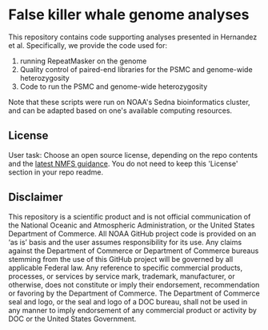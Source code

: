 # False killer whale genome analyses

This repository contains code supporting analyses presented in Hernandez et al. Specifically, we provide the code used for: 
1) running RepeatMasker on the genome
2) Quality control of paired-end libraries for the PSMC and genome-wide heterozygosity
3) Code to run the PSMC and genome-wide heterozygosity

Note that these scripts were run on NOAA's Sedna bioinformatics cluster, and can be adapted based on one's available computing resources. 

## License

User task: Choose an open source license, depending on the repo contents and the [latest NMFS guidance](https://nmfs-opensci.github.io/GitHub-Guide/#sec-license). You do not need to keep this 'License' section in your repo readme.

## Disclaimer

This repository is a scientific product and is not official communication of the National Oceanic and Atmospheric Administration, or the United States Department of Commerce. All NOAA GitHub project code is provided on an ‘as is’ basis and the user assumes responsibility for its use. Any claims against the Department of Commerce or Department of Commerce bureaus stemming from the use of this GitHub project will be governed by all applicable Federal law. Any reference to specific commercial products, processes, or services by service mark, trademark, manufacturer, or otherwise, does not constitute or imply their endorsement, recommendation or favoring by the Department of Commerce. The Department of Commerce seal and logo, or the seal and logo of a DOC bureau, shall not be used in any manner to imply endorsement of any commercial product or activity by DOC or the United States Government.
